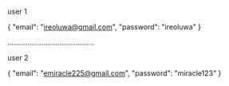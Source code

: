 user 1

{
    "email": "ireoluwa@gmail.com",
    "password": "ireoluwa"
}

...........................................

user 2

{
    "email": "emiracle225@gmail.com",
    "password": "miracle123"
}